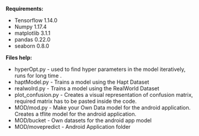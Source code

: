
**Requirements:**

* Tensorflow              1.14.0
* Numpy                   1.17.4
* matplotlib              3.1.1
* pandas                  0.22.0
* seaborn                 0.8.0

**Files help:**

* hyperOpt.py - used to find hyper parameters in the model iteratively, runs for long time .
* haptModel.py - Trains a model using the Hapt Dataset
* realwolrd.py - Trains a model using the RealWorld Dataset
* plot_confusion.py - Creates a visual representation of confusion matrix, required matrix has to be pasted inside the code.
* MOD/mod.py - Make your Own Data model for the android application. Creates a tflite model for the android application.
* MOD/bucket - Own datasets for the android app model
* MOD/movepredict - Android Application folder
